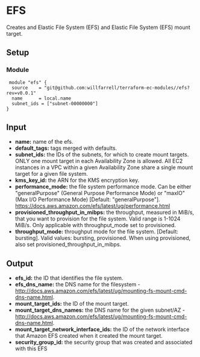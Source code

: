 # EFS
Creates and Elastic File System (EFS) and Elastic File System (EFS) mount target.

## Setup
### Module
```hcl-terraform
 module "efs" {
  source    = "git@github.com:willfarrell/terraform-ec-modules//efs?rev=v0.0.1"
  name      = local.name
  subnet_ids = ["subnet-00000000"]
}
```
 
## Input
- **name:** name of the efs.
- **default_tags:** tags merged with defaults.
- **subnet_ids:** the IDs of the subnets, for which to create mount targets. ONLY one mount target in each Availability Zone is allowed. All EC2 instances in a VPC within a given Availability Zone share a single mount target for a given file system.
- **kms_key_id:** the ARN for the KMS encryption key. 
- **performance_mode:** the file system performance mode. Can be either "generalPurpose" (General Purpose Performance Mode) or "maxIO" (Max I/O Performance Mode) [Default: "generalPurpose"]. https://docs.aws.amazon.com/efs/latest/ug/performance.html
- **provisioned_throughput_in_mibps:** the throughput, measured in MiB/s, that you want to provision for the file system. Valid range is 1-1024 MiB/s. Only applicable with throughput_mode set to provisioned.
- **throughput_mode:** throughput mode for the file system. [Default: bursting]. Valid values: bursting, provisioned. When using provisioned, also set provisioned_throughput_in_mibps.

## Output
- **efs_id:** the ID that identifies the file system.
- **efs_dns_name:** the DNS name for the filesystem - http://docs.aws.amazon.com/efs/latest/ug/mounting-fs-mount-cmd-dns-name.html.
- **mount_target_ids:** the ID of the mount target.
- **mount_target_dns_names:** the DNS name for the given subnet/AZ - http://docs.aws.amazon.com/efs/latest/ug/mounting-fs-mount-cmd-dns-name.html.
- **mount_target_network_interface_ids:** the ID of the network interface that Amazon EFS created when it created the mount target.
- **security_group_id:** the security group that was created and associated with this EFS

